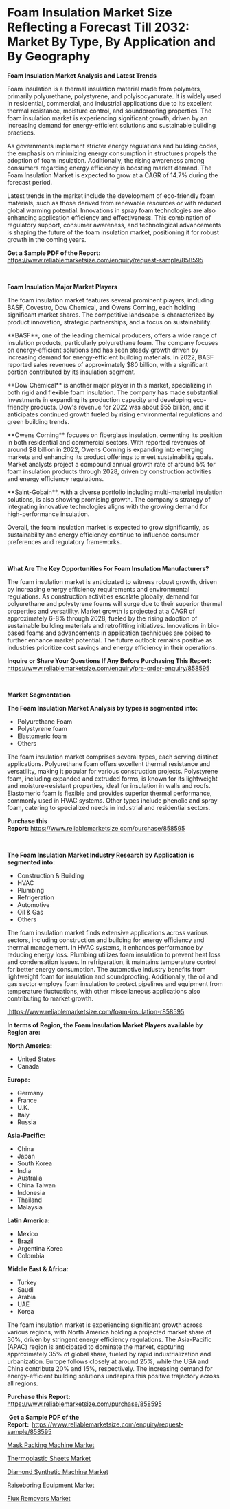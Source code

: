 <p><h1>Foam Insulation Market Size Reflecting a Forecast Till 2032: Market By Type, By Application and By Geography</h1></p><p><strong>Foam Insulation Market Analysis and Latest Trends</strong></p>
<p><p>Foam insulation is a thermal insulation material made from polymers, primarily polyurethane, polystyrene, and polyisocyanurate. It is widely used in residential, commercial, and industrial applications due to its excellent thermal resistance, moisture control, and soundproofing properties. The foam insulation market is experiencing significant growth, driven by an increasing demand for energy-efficient solutions and sustainable building practices. </p><p>As governments implement stricter energy regulations and building codes, the emphasis on minimizing energy consumption in structures propels the adoption of foam insulation. Additionally, the rising awareness among consumers regarding energy efficiency is boosting market demand. The Foam Insulation Market is expected to grow at a CAGR of 14.7% during the forecast period.</p><p>Latest trends in the market include the development of eco-friendly foam materials, such as those derived from renewable resources or with reduced global warming potential. Innovations in spray foam technologies are also enhancing application efficiency and effectiveness. This combination of regulatory support, consumer awareness, and technological advancements is shaping the future of the foam insulation market, positioning it for robust growth in the coming years.</p></p>
<p><strong>Get a Sample PDF of the Report:&nbsp;</strong> <a href="https://www.reliablemarketsize.com/enquiry/request-sample/858595?utm_campaign=1943&utm_medium=2&utm_source=Github&utm_content=ia&utm_term=31032025&utm_id=foam-insulation">https://www.reliablemarketsize.com/enquiry/request-sample/858595</a></p>
<p>&nbsp;</p>
<p><strong>Foam Insulation Major Market Players</strong></p>
<p><p>The foam insulation market features several prominent players, including BASF, Covestro, Dow Chemical, and Owens Corning, each holding significant market shares. The competitive landscape is characterized by product innovation, strategic partnerships, and a focus on sustainability.</p><p>**BASF**, one of the leading chemical producers, offers a wide range of insulation products, particularly polyurethane foam. The company focuses on energy-efficient solutions and has seen steady growth driven by increasing demand for energy-efficient building materials. In 2022, BASF reported sales revenues of approximately $80 billion, with a significant portion contributed by its insulation segment.</p><p>**Dow Chemical** is another major player in this market, specializing in both rigid and flexible foam insulation. The company has made substantial investments in expanding its production capacity and developing eco-friendly products. Dow's revenue for 2022 was about $55 billion, and it anticipates continued growth fueled by rising environmental regulations and green building trends.</p><p>**Owens Corning** focuses on fiberglass insulation, cementing its position in both residential and commercial sectors. With reported revenues of around $8 billion in 2022, Owens Corning is expanding into emerging markets and enhancing its product offerings to meet sustainability goals. Market analysts project a compound annual growth rate of around 5% for foam insulation products through 2028, driven by construction activities and energy efficiency regulations.</p><p>**Saint-Gobain**, with a diverse portfolio including multi-material insulation solutions, is also showing promising growth. The company's strategy of integrating innovative technologies aligns with the growing demand for high-performance insulation.</p><p>Overall, the foam insulation market is expected to grow significantly, as sustainability and energy efficiency continue to influence consumer preferences and regulatory frameworks.</p></p>
<p>&nbsp;</p>
<p><strong>What Are The Key Opportunities For Foam Insulation Manufacturers?</strong></p>
<p><p>The foam insulation market is anticipated to witness robust growth, driven by increasing energy efficiency requirements and environmental regulations. As construction activities escalate globally, demand for polyurethane and polystyrene foams will surge due to their superior thermal properties and versatility. Market growth is projected at a CAGR of approximately 6-8% through 2028, fueled by the rising adoption of sustainable building materials and retrofitting initiatives. Innovations in bio-based foams and advancements in application techniques are poised to further enhance market potential. The future outlook remains positive as industries prioritize cost savings and energy efficiency in their operations.</p></p>
<p><strong>Inquire or Share Your Questions If Any Before Purchasing This Report:</strong> <a href="https://www.reliablemarketsize.com/enquiry/pre-order-enquiry/858595?utm_campaign=1943&utm_medium=2&utm_source=Github&utm_content=ia&utm_term=31032025&utm_id=foam-insulation">https://www.reliablemarketsize.com/enquiry/pre-order-enquiry/858595</a></p>
<p>&nbsp;</p>
<p><strong>Market Segmentation</strong></p>
<p><strong>The Foam Insulation Market Analysis by types is segmented into:</strong></p>
<p><ul><li>Polyurethane Foam</li><li>Polystyrene foam</li><li>Elastomeric foam</li><li>Others</li></ul></p>
<p><p>The foam insulation market comprises several types, each serving distinct applications. Polyurethane foam offers excellent thermal resistance and versatility, making it popular for various construction projects. Polystyrene foam, including expanded and extruded forms, is known for its lightweight and moisture-resistant properties, ideal for insulation in walls and roofs. Elastomeric foam is flexible and provides superior thermal performance, commonly used in HVAC systems. Other types include phenolic and spray foam, catering to specialized needs in industrial and residential sectors.</p></p>
<p><strong>Purchase this Report:&nbsp;</strong><a href="https://www.reliablemarketsize.com/purchase/858595?utm_campaign=1943&utm_medium=2&utm_source=Github&utm_content=ia&utm_term=31032025&utm_id=foam-insulation">https://www.reliablemarketsize.com/purchase/858595</a></p>
<p>&nbsp;</p>
<p><strong>The Foam Insulation Market Industry Research by Application is segmented into:</strong></p>
<p><ul><li>Construction & Building</li><li>HVAC</li><li>Plumbing</li><li>Refrigeration</li><li>Automotive</li><li>Oil & Gas</li><li>Others</li></ul></p>
<p><p>The foam insulation market finds extensive applications across various sectors, including construction and building for energy efficiency and thermal management. In HVAC systems, it enhances performance by reducing energy loss. Plumbing utilizes foam insulation to prevent heat loss and condensation issues. In refrigeration, it maintains temperature control for better energy consumption. The automotive industry benefits from lightweight foam for insulation and soundproofing. Additionally, the oil and gas sector employs foam insulation to protect pipelines and equipment from temperature fluctuations, with other miscellaneous applications also contributing to market growth.</p></p>
<p><a href="https://www.reliablemarketsize.com/foam-insulation-r858595?utm_campaign=1943&utm_medium=2&utm_source=Github&utm_content=ia&utm_term=31032025&utm_id=foam-insulation">&nbsp;https://www.reliablemarketsize.com/foam-insulation-r858595</a></p>
<p><strong>In terms of Region, the Foam Insulation Market Players available by Region are:</strong></p>
<p>
    <p> <strong> North America: </strong>
        <ul>
            <li>United States</li>
            <li>Canada</li>
        </ul>
        </p> 
    <p> <strong> Europe: </strong>
        <ul>
            <li>Germany</li>
            <li>France</li>
            <li>U.K.</li>
            <li>Italy</li>
            <li>Russia</li>
        </ul>
        </p> 
    <p> <strong> Asia-Pacific: </strong>
        <ul>
            <li>China</li>
            <li>Japan</li>
            <li>South Korea</li>
            <li>India</li>
            <li>Australia</li>
            <li>China Taiwan</li>
            <li>Indonesia</li>
            <li>Thailand</li>
            <li>Malaysia</li>
        </ul>
        </p> 
    <p> <strong> Latin America: </strong>
        <ul>
            <li>Mexico</li>
            <li>Brazil</li>
            <li>Argentina Korea</li>
            <li>Colombia</li>
        </ul>
        </p> 
    <p> <strong> Middle East & Africa: </strong>
        <ul>
            <li>Turkey</li>
            <li>Saudi</li>
            <li>Arabia</li>
            <li>UAE</li>
            <li>Korea</li>
        </ul>
    </p>
    </p>
<p><p>The foam insulation market is experiencing significant growth across various regions, with North America holding a projected market share of 30%, driven by stringent energy efficiency regulations. The Asia-Pacific (APAC) region is anticipated to dominate the market, capturing approximately 35% of global share, fueled by rapid industrialization and urbanization. Europe follows closely at around 25%, while the USA and China contribute 20% and 15%, respectively. The increasing demand for energy-efficient building solutions underpins this positive trajectory across all regions.</p></p>
<p><strong>Purchase this Report: </strong><a href="https://www.reliablemarketsize.com/purchase/858595?utm_campaign=1943&utm_medium=2&utm_source=Github&utm_content=ia&utm_term=31032025&utm_id=foam-insulation">https://www.reliablemarketsize.com/purchase/858595</a></p>
<p>&nbsp;<strong>Get a Sample PDF of the Report:&nbsp;&nbsp;</strong><a href="https://www.reliablemarketsize.com/enquiry/request-sample/858595?utm_campaign=1943&utm_medium=2&utm_source=Github&utm_content=ia&utm_term=31032025&utm_id=foam-insulation">https://www.reliablemarketsize.com/enquiry/request-sample/858595</a></p>
<p><strong></strong></p>
<p><p><a href="https://www.linkedin.com/pulse/mask-packing-machine-market-growth-forecast-139-cagr-from-2025-ok4ve?utm_campaign=1943&utm_medium=2&utm_source=Github&utm_content=ia&utm_term=31032025&utm_id=foam-insulation">Mask Packing Machine Market</a></p><p><a href="https://github.com/safatabhee/Market-Research-Report-List-1/blob/main/thermoplastic-sheets-market.md?utm_campaign=1943&utm_medium=2&utm_source=Github&utm_content=ia&utm_term=31032025&utm_id=foam-insulation">Thermoplastic Sheets Market</a></p><p><a href="https://www.linkedin.com/pulse/top-factors-boosting-diamond-synthetic-machine-market-growth-bgzfe?utm_campaign=1943&utm_medium=2&utm_source=Github&utm_content=ia&utm_term=31032025&utm_id=foam-insulation">Diamond Synthetic Machine Market</a></p><p><a href="https://www.linkedin.com/pulse/raiseboring-equipment-market-report-driving-growth-industry-analysis-b5ope?utm_campaign=1943&utm_medium=2&utm_source=Github&utm_content=ia&utm_term=31032025&utm_id=foam-insulation">Raiseboring Equipment Market</a></p><p><a href="https://github.com/sivyerloucks/Market-Research-Report-List-1/blob/main/flux-removers-market.md?utm_campaign=1943&utm_medium=2&utm_source=Github&utm_content=ia&utm_term=31032025&utm_id=foam-insulation">Flux Removers Market</a></p></p>